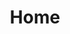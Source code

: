 ---
layout: index
title: Home
lang: es

strings:
  title-who-are-we: ¿Quién somos?
  desc-who-are-we: ¡Somos un grupo de alumnos y desarolladores profesionales, juntos para crear herramientas utiles por la communidad. Nuestro objetivo es de ayudarse, hacer proyectos comunes, y la lema es la amistad!
  
  title-what-do-we-do: ¿Qué hacemos?
  desc-what-do-we-do: Tenemos un ideal de open source, así que todos nuestros proyectos lo son, y las donaciones nos permiten pagar el alojamiento de los servicios que proponemos. Un día quizás nuestros proyectos sean bastante importantes para que pasarián a ser nuestro trabajo, pero esperando, vos queremos todos.

  title-our-projects: Nuestros proyectos

  in-other-languages: En otros idiomas
---